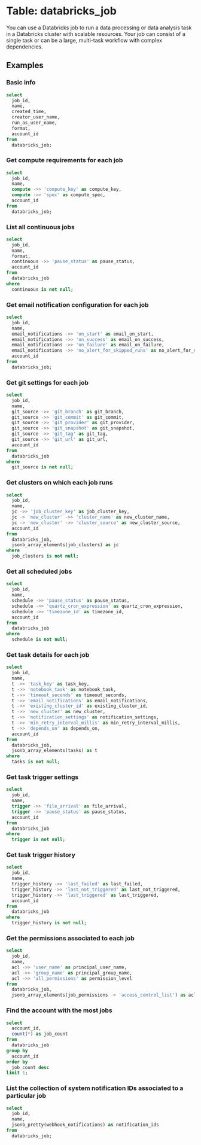 # Table: databricks_job

You can use a Databricks job to run a data processing or data analysis task in a Databricks cluster with scalable resources. Your job can consist of a single task or can be a large, multi-task workflow with complex dependencies.

## Examples

### Basic info

```sql
select
  job_id,
  name,
  created_time,
  creator_user_name,
  run_as_user_name,
  format,
  account_id
from
  databricks_job;
```

### Get compute requirements for each job

```sql
select
  job_id,
  name,
  compute ->> 'compute_key' as compute_key,
  compute ->> 'spec' as compute_spec,
  account_id
from
  databricks_job;
```

### List all continuous jobs

```sql
select
  job_id,
  name,
  format,
  continuous ->> 'pause_status' as pause_status,
  account_id
from
  databricks_job
where
  continuous is not null;
```

### Get email notification configuration for each job

```sql
select
  job_id,
  name,
  email_notifications ->> 'on_start' as email_on_start,
  email_notifications ->> 'on_success' as email_on_success,
  email_notifications ->> 'on_failure' as email_on_failure,
  email_notifications ->> 'no_alert_for_skipped_runs' as no_alert_for_skipped_runs,
  account_id
from
  databricks_job;
```

### Get git settings for each job

```sql
select
  job_id,
  name,
  git_source ->> 'git_branch' as git_branch,
  git_source ->> 'git_commit' as git_commit,
  git_source ->> 'git_provider' as git_provider,
  git_source ->> 'git_snapshot' as git_snapshot,
  git_source ->> 'git_tag' as git_tag,
  git_source ->> 'git_url' as git_url,
  account_id
from
  databricks_job
where
  git_source is not null;
```

### Get clusters on which each job runs

```sql
select
  job_id,
  name,
  jc ->> 'job_cluster_key' as job_cluster_key,
  jc -> 'new_cluster' ->> 'cluster_name' as new_cluster_name,
  jc -> 'new_cluster' ->> 'cluster_source' as new_cluster_source,
  account_id
from
  databricks_job,
  jsonb_array_elements(job_clusters) as jc
where
  job_clusters is not null;
```

### Get all scheduled jobs

```sql
select
  job_id,
  name,
  schedule ->> 'pause_status' as pause_status,
  schedule ->> 'quartz_cron_expression' as quartz_cron_expression,
  schedule ->> 'timezone_id' as timezone_id,
  account_id
from
  databricks_job
where
  schedule is not null;
```

### Get task details for each job

```sql
select
  job_id,
  name,
  t ->> 'task_key' as task_key,
  t ->> 'notebook_task' as notebook_task,
  t ->> 'timeout_seconds' as timeout_seconds,
  t ->> 'email_notifications' as email_notifications,
  t ->> 'existing_cluster_id' as existing_cluster_id,
  t ->> 'new_cluster' as new_cluster,
  t ->> 'notification_settings' as notification_settings,
  t ->> 'min_retry_interval_millis' as min_retry_interval_millis,
  t ->> 'depends_on' as depends_on,
  account_id
from
  databricks_job,
  jsonb_array_elements(tasks) as t
where
  tasks is not null;
```

### Get task trigger settings

```sql
select
  job_id,
  name,
  trigger ->> 'file_arrival' as file_arrival,
  trigger ->> 'pause_status' as pause_status,
  account_id
from
  databricks_job
where
  trigger is not null;
```

### Get task trigger history

```sql
select
  job_id,
  name,
  trigger_history ->> 'last_failed' as last_failed,
  trigger_history ->> 'last_not_triggered' as last_not_triggered,
  trigger_history ->> 'last_triggered' as last_triggered,
  account_id
from
  databricks_job
where
  trigger_history is not null;
```

### Get the permissions associated to each job

```sql
select
  job_id,
  name,
  acl ->> 'user_name' as principal_user_name,
  acl ->> 'group_name' as principal_group_name,
  acl ->> 'all_permissions' as permission_level
from
  databricks_job,
  jsonb_array_elements(job_permissions -> 'access_control_list') as acl;
```

### Find the account with the most jobs

```sql
select
  account_id,
  count(*) as job_count
from
  databricks_job
group by
  account_id
order by
  job_count desc
limit 1;
```

### List the collection of system notification IDs associated to a particular job

```sql
select
  job_id,
  name,
  jsonb_pretty(webhook_notifications) as notification_ids
from
  databricks_job;
```